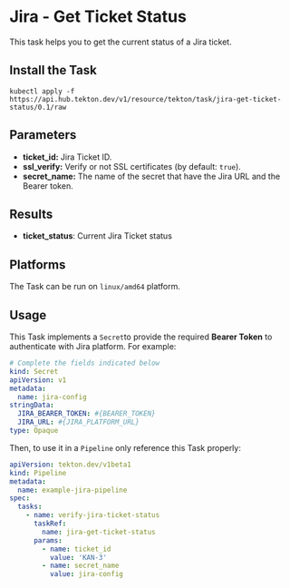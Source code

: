 # Jira - Get Ticket Status

This task helps you to get the current status of a Jira ticket.

## Install the Task

```
kubectl apply -f https://api.hub.tekton.dev/v1/resource/tekton/task/jira-get-ticket-status/0.1/raw
```

## Parameters

* **ticket_id:** Jira Ticket ID.
* **ssl_verify:** Verify or not SSL certificates (by default: `true`).
* **secret_name:** The name of the secret that have the Jira URL and the Bearer token.

## Results

* **ticket_status**: Current Jira Ticket status

## Platforms

The Task can be run on `linux/amd64` platform.

## Usage

This Task implements a `Secret`to provide the required **Bearer Token** to authenticate with Jira platform. For example:

```yaml
# Complete the fields indicated below
kind: Secret
apiVersion: v1
metadata:
  name: jira-config
stringData:
  JIRA_BEARER_TOKEN: #{BEARER_TOKEN}
  JIRA_URL: #{JIRA_PLATFORM_URL}
type: Opaque
```

Then, to use it in a `Pipeline` only reference this Task properly:
```yaml
apiVersion: tekton.dev/v1beta1
kind: Pipeline
metadata:
  name: example-jira-pipeline
spec:
  tasks:
    - name: verify-jira-ticket-status
      taskRef:
        name: jira-get-ticket-status
      params:
        - name: ticket_id
          value: 'KAN-3'
        - name: secret_name
          value: jira-config
```
